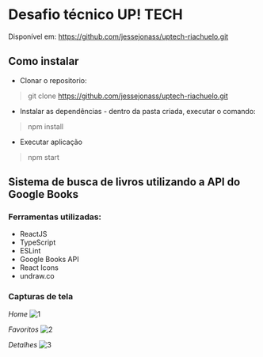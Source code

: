 # Desafio técnico UP! TECH
Disponível em: https://github.com/jessejonass/uptech-riachuelo.git
## Como instalar
- Clonar o repositorio:
> git clone https://github.com/jessejonass/uptech-riachuelo.git

- Instalar as dependências - dentro da pasta criada, executar o comando:
> npm install

- Executar aplicação
> npm start

## Sistema de busca de livros utilizando a API do Google Books

### Ferramentas utilizadas:

- ReactJS
- TypeScript
- ESLint
- Google Books API
- React Icons
- undraw.co

### Capturas de tela
*Home*
![1](https://user-images.githubusercontent.com/29109974/118989135-2b523300-b958-11eb-85bb-77f8249c1ba4.png)

*Favoritos*
![2](https://user-images.githubusercontent.com/29109974/118989141-2d1bf680-b958-11eb-8a31-113c6a594418.png)

*Detalhes*
![3](https://user-images.githubusercontent.com/29109974/118989144-2d1bf680-b958-11eb-8165-b99174ba7f10.png)

